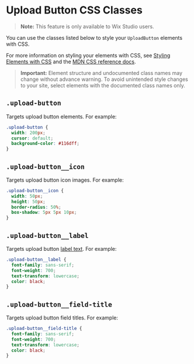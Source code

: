 <!-- This article was published using the Doc Push single-sourcing tool. Any changes to this article MUST be made in the source file. Find it at www.github.com/wix-private/velo-docs.-->

# Upload Button CSS Classes

> **Note:** This feature is only available to Wix Studio users.

You can use the classes listed below
to style your `UploadButton` elements with CSS.

For more information on styling your elements with CSS, see
[Styling Elements with CSS]($w/styling-elements-with-css) and the
[MDN CSS reference docs](https://developer.mozilla.org/en-US/docs/Learn/CSS).

<blockquote class="important">

__Important:__
Element structure and undocumented class names
may change without advance warning.
To avoid unintended style changes to your site,
select elements with the documented class names only.

</blockquote>

## `.upload-button`

Targets upload button elements.
For example:

```css
.upload-button {
  width: 200px;
  cursor: default;
  background-color: #116dff;
}
```

## `.upload-button__icon`

Targets upload button icon images.
For example:

```css
.upload-button__icon {
  width: 50px;
  height: 50px;
  border-radius: 50%;
  box-shadow: 5px 5px 10px;
}
```

## `.upload-button__label`

Targets upload button [label text]($w/upload-button/button-label).
For example:

```css
.upload-button__label {
  font-family: sans-serif;
  font-weight: 700;
  text-transform: lowercase;
  color: black;
}
```

## `.upload-button__field-title`

Targets upload button field titles.
For example:

```css
.upload-button__field-title {
  font-family: sans-serif;
  font-weight: 700;
  text-transform: lowercase;
  color: black;
}
```

